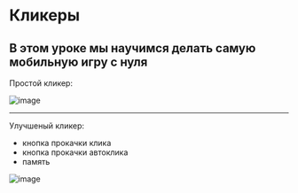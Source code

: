 # Кликеры

В этом уроке мы научимся делать самую мобильную игру с нуля
---

Простой кликер:

![image](https://github.com/user-attachments/assets/efbf94bb-f3bc-459c-a202-16cbc8cba436)

---

Улучшеный кликер:
- кнопка прокачки клика
- кнопка прокачки автоклика
- память

![image](https://github.com/user-attachments/assets/94899bec-cf6c-4cee-ba06-195af6e307f2)
